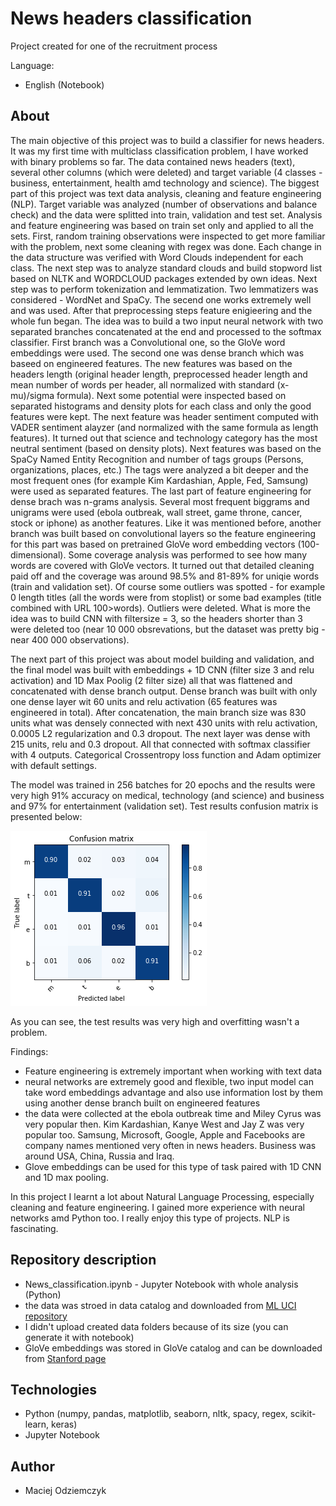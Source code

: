# News headers classification
Project created for one of the recruitment process

Language:
 * English (Notebook)


## About 
The main objective of this project was to build a classifier for news headers. It was my first time with multiclass classification problem, I have worked with binary problems so far. The data contained news headers (text), several other columns (which were deleted) and target variable (4 classes - business, entertainment, health amd technology and science). The biggest part of this project was text data analysis, cleaning and feature engineering (NLP). Target variable was analyzed (number of observations and balance check) and the data were splitted into train, validation and test set. Analysis and feature engineering was based on train set only and applied to all the sets. First, random training observations were inspected to get more familiar with the problem, next some cleaning with regex was done. Each change in the data structure was verified with Word Clouds independent for each class. The next step was to analyze standard clouds and build stopword list based on NLTK and WORDCLOUD packages extended by own ideas. Next step was to perform tokenization and lemmatization. Two lemmatizers was considered - WordNet and SpaCy. The secend one works extremely well and was used. After that preprocessing steps feature enigieering and the whole fun began. The idea was to build a two input neural network with two separated branches concatenated at the end and processed to the softmax classifier. First branch was a Convolutional one, so the GloVe word embeddings were used. The second one was dense branch which was baseed on engineered features. The new features was based on the headers length (original header length, preprocessed header length and mean number of words per header, all normalized with standard (x-mu)/sigma formula). Next some potential were inspected based on separated histograms and density plots for each class and only the good features were kept. The next feature was header sentiment computed with VADER sentiment alayzer (and normalized with the same formula as length features). It turned out that science and technology category has the most neutral sentiment (based on density plots). Next features was based on the SpaCy Named Entity Recognition and number of tags groups (Persons, organizations, places, etc.) The tags were analyzed a bit deeper and the most frequent ones (for example Kim Kardashian, Apple, Fed, Samsung) were used as separated features. The last part of feature engineering for dense brach was n-grams analysis. Several most frequent biggrams and unigrams were used (ebola outbreak, wall street, game throne, cancer, stock or iphone) as another features. Like it was mentioned before, another branch was built based on convolutional layers so the feature engineering for this part was based on pretrained GloVe word embedding vectors (100-dimensional). Some coverage analysis was performed to see how many words are covered with GloVe vectors. It turned out that detailed cleaning paid off and the coverage was around 98.5% and 81-89% for uniqie words (train and validation set). Of course some outliers was spotted - for example 0 length titles (all the words were from stoplist) or some bad examples (title combined with URL 100>words). Outliers were deleted. What is more the idea was to build CNN with filtersize = 3, so the headers shorter than 3 were deleted too (near 10 000 obsrevations, but the dataset was pretty big - near 400 000 observations).

The next part of this project was about model building and validation, and the final model was built with embeddings + 1D CNN (filter size 3 and relu activation) and 1D Max Poolig (2 filter size) all that was flattened and concatenated with dense branch output. Dense branch was built with only one dense layer wit 60 units and relu activation (65 features was engineered in total). After concatenation, the main branch size was 830 units what was densely connected with next 430 units with relu activation, 0.0005 L2 regularization and 0.3 dropout. The next layer was dense with 215 units, relu and 0.3 dropout. All that connected with softmax classifier with 4 outputs. Categorical Crossentropy loss function and Adam optimizer with default settings.

The model was trained in 256 batches for 20 epochs and the results were very high 91% accuracy on medical, technology (and science) and business and 97% for entertainment (validation set). Test results confusion matrix is presented below:

![](https://raw.githubusercontent.com/maciejodziemczyk/news-headers-classification/main/confusion_matrix.png)

As you can see, the test results was very high and overfitting wasn't a problem.

Findings:
 - Feature engineering is extremely important when working with text data
 - neural networks are extremely good and flexible, two input model can take word embeddings advantage and also use information lost by them using another dense branch built on engineered features
 - the data were collected at the ebola outbreak time and Miley Cyrus was very popular then. Kim Kardashian, Kanye West and Jay Z was very popular too. Samsung, Microsoft, Google, Apple and Facebooks are company names mentioned very often in news headers. Business was around USA, China, Russia and Iraq.
 - Glove embeddings can be used for this type of task paired with 1D CNN and 1D max pooling.

In this project I learnt a lot about Natural Language Processing, especially cleaning and feature engineering. I gained more experience with neural networks amd Python too. I really enjoy this type of projects. NLP is fascinating.

## Repository description
 - News_classification.ipynb - Jupyter Notebook with whole analysis (Python)
 - the data was stroed in data catalog and downloaded from [ML UCI repository](http://archive.ics.uci.edu/ml/datasets/News+Aggregator)
 - I didn't upload created data folders because of its size (you can generate it with notebook)
 - GloVe embeddings was stored in GloVe catalog and can be downloaded from [Stanford page](https://nlp.stanford.edu/projects/glove/)

## Technologies
 - Python (numpy, pandas, matplotlib, seaborn, nltk, spacy, regex, scikit-learn, keras)
 - Jupyter Notebook

## Author
 - Maciej Odziemczyk
